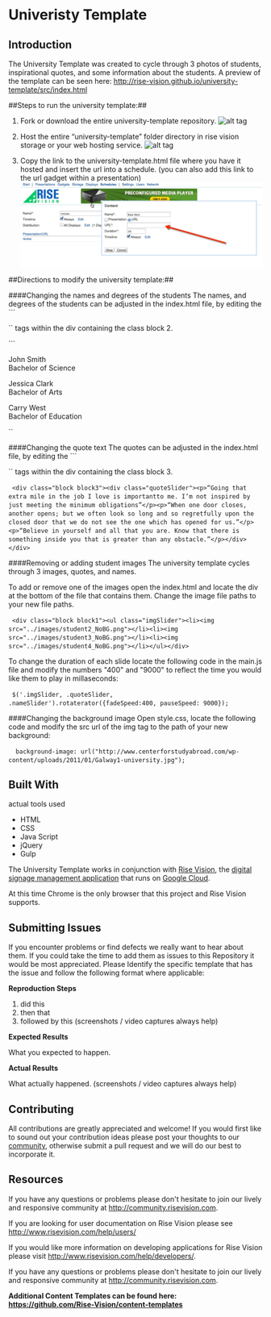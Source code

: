 # Univeristy Template

## Introduction

The University Template was created to cycle through 3 photos of students, inspirational quotes, and some information about the students. A preview of the template can be seen here: http://rise-vision.github.io/university-template/src/index.html

##Steps to run the university template:##

1. Fork or download the entire university-template repository.
![alt tag](images/readmestep1.jpg)

3. Host the entire “university-template” folder directory in rise vision storage or your web hosting service.
![alt tag](images/readmestep3.jpg)

4. Copy the link to the university-template.html file where you have it hosted and insert the url into a schedule. (you can also add this link to the url gadget within a presentation)
![alt tag](images/readme-step4.jpg)


##Directions to modify the university template:##

####Changing the names and degrees of the students
The names, and degrees of the students can be adjusted in the index.html file, by editing the ```<p>`` tags within the div containing the class block 2. 

```	<div class="block block2"> <div class="nameSlider"> <p>John Smith<br> <span>Bachelor of Science</span> </p> <p>Jessica Clark<br> <span>Bachelor of Arts</span> </p> <p>Carry West<br> <span>Bachelor of Education</span></p> </div> </div>``

####Changing the quote text
The quotes can be adjusted in the index.html file, by editing the ```<p>`` tags within the div containing the class block 3. 

```	<div class="block block3"><div class="quoteSlider"><p>“Going that extra mile in the job I love is importantto me. I’m not inspired by just meeting the minimum obligations”</p><p>“When one door closes, another opens; but we often look so long and so regretfully upon the closed door that we do not see the one which has opened for us.”</p><p>“Believe in yourself and all that you are. Know that there is something inside you that is greater than any obstacle.”</p></div></div>```

####Removing or adding student images
The university template cycles through 3 images, quotes, and names. 

To add or remove one of the images open the index.html and locate the div at the bottom of the file that contains them. Change the image file paths to your new file paths.

```	<div class="block block1"><ul class="imgSlider"><li><img src="../images/student2_NoBG.png"></li><li><img src="../images/student3_NoBG.png"></li><li><img src="../images/student4_NoBG.png"></li></ul></div>```

To change the duration of each slide locate the following code in the main.js file and modify the numbers "400" and "9000" to reflect the time you would like them to play in millaseconds:

```	$('.imgSlider, .quoteSlider, .nameSlider').rotaterator({fadeSpeed:400, pauseSpeed: 9000});```



####Changing the background image
Open style.css, locate the following code and modify the src url of the img tag to the path of your new background:

```  background-image: url("http://www.centerforstudyabroad.com/wp-content/uploads/2011/01/Galway1-university.jpg");```


## Built With
actual tools used
- HTML
- CSS
- Java Script
- jQuery
- Gulp

The University Template works in conjunction with [Rise Vision](http://www.risevision.com), the [digital signage management application](http://rva.risevision.com/) that runs on [Google Cloud](https://cloud.google.com).

At this time Chrome is the only browser that this project and Rise Vision supports.

## Submitting Issues
If you encounter problems or find defects we really want to hear about them. If you could take the time to add them as issues to this Repository it would be most appreciated. Please Identify the specific template that has the issue and follow the following format where applicable:

**Reproduction Steps**

1. did this
2. then that
3. followed by this (screenshots / video captures always help)

**Expected Results**

What you expected to happen.

**Actual Results**

What actually happened. (screenshots / video captures always help)

## Contributing
All contributions are greatly appreciated and welcome! If you would first like to sound out your contribution ideas please post your thoughts to our [community](http://community.risevision.com), otherwise submit a pull request and we will do our best to incorporate it.


## Resources
If you have any questions or problems please don't hesitate to join our lively and responsive community at http://community.risevision.com.

If you are looking for user documentation on Rise Vision please see http://www.risevision.com/help/users/

If you would like more information on developing applications for Rise Vision please visit http://www.risevision.com/help/developers/.

 If you have any questions or problems please don't hesitate to join our lively and responsive community at http://community.risevision.com.
 
**Additional Content Templates can be found here: https://github.com/Rise-Vision/content-templates**


